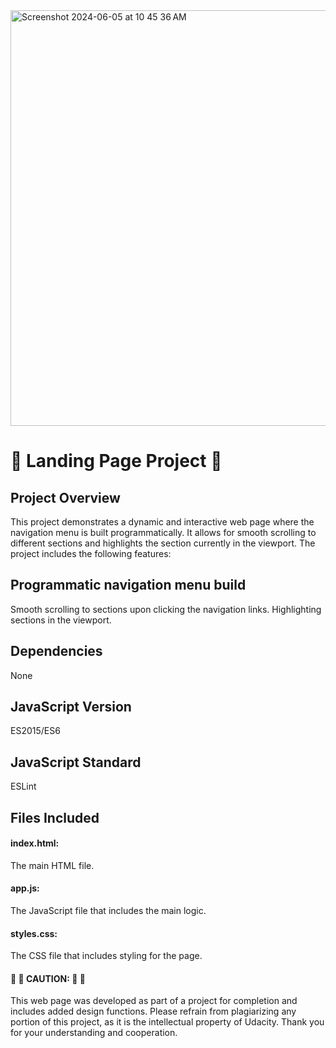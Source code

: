 <img width="665" alt="Screenshot 2024-06-05 at 10 45 36 AM" src="https://github.com/teli203/udacity-notes/assets/68035449/f426aedd-2f87-4854-8a6f-21487f387549">


# 💫 Landing Page Project 💫

## Project Overview
This project demonstrates a dynamic and interactive web page where the navigation menu is built programmatically. It allows for smooth scrolling to different sections and highlights the section currently in the viewport. The project includes the following features:

## Programmatic navigation menu build
Smooth scrolling to sections upon clicking the navigation links.
Highlighting sections in the viewport.
## Dependencies
None
## JavaScript Version
ES2015/ES6
## JavaScript Standard
ESLint
## Files Included
#### index.html: 
The main HTML file.
#### app.js: 
The JavaScript file that includes the main logic.
#### styles.css: 
The CSS file that includes styling for the page.
<h4>🛑 🚫 CAUTION: 🚫 🛑</h4>
This web page was developed as part of a project for completion and includes added design functions. Please refrain from plagiarizing any portion of this project, as it is the intellectual property of Udacity. Thank you for your understanding and cooperation.
